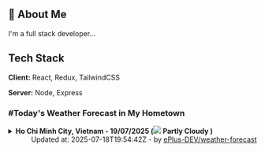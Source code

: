 ## 🚀 About Me
I'm a full stack developer...


## Tech Stack

**Client:** React, Redux, TailwindCSS

**Server:** Node, Express

### #Today's Weather Forecast in My Hometown



<details>
    <summary><b>Ho Chi Minh City, Vietnam - 19/07/2025 (<img src="https://cdn.weatherapi.com/weather/64x64/day/116.png" /> Partly Cloudy )</b>
    </summary>

    
<table>
    <tr>
        <th>Hour</th>
        <td>00:00</td><td>01:00</td><td>02:00</td><td>03:00</td><td>04:00</td><td>05:00</td><td>06:00</td><td>07:00</td><td>08:00</td><td>09:00</td><td>10:00</td><td>11:00</td><td>12:00</td><td>13:00</td><td>14:00</td><td>15:00</td><td>16:00</td><td>17:00</td><td>18:00</td><td>19:00</td><td>20:00</td><td>21:00</td><td>22:00</td><td>23:00</td>
    </tr>
    <tr>
        <th>Weather</th>
        <td><img src="https://cdn.weatherapi.com/weather/64x64/night/113.png"></img></td><td><img src="https://cdn.weatherapi.com/weather/64x64/night/116.png"></img></td><td><img src="https://cdn.weatherapi.com/weather/64x64/night/116.png"></img></td><td><img src="https://cdn.weatherapi.com/weather/64x64/night/116.png"></img></td><td><img src="https://cdn.weatherapi.com/weather/64x64/night/116.png"></img></td><td><img src="https://cdn.weatherapi.com/weather/64x64/night/116.png"></img></td><td><img src="https://cdn.weatherapi.com/weather/64x64/day/113.png"></img></td><td><img src="https://cdn.weatherapi.com/weather/64x64/day/113.png"></img></td><td><img src="https://cdn.weatherapi.com/weather/64x64/day/113.png"></img></td><td><img src="https://cdn.weatherapi.com/weather/64x64/day/113.png"></img></td><td><img src="https://cdn.weatherapi.com/weather/64x64/day/116.png"></img></td><td><img src="https://cdn.weatherapi.com/weather/64x64/day/119.png"></img></td><td><img src="https://cdn.weatherapi.com/weather/64x64/day/122.png"></img></td><td><img src="https://cdn.weatherapi.com/weather/64x64/day/116.png"></img></td><td><img src="https://cdn.weatherapi.com/weather/64x64/day/116.png"></img></td><td><img src="https://cdn.weatherapi.com/weather/64x64/day/176.png"></img></td><td><img src="https://cdn.weatherapi.com/weather/64x64/day/119.png"></img></td><td><img src="https://cdn.weatherapi.com/weather/64x64/day/116.png"></img></td><td><img src="https://cdn.weatherapi.com/weather/64x64/day/116.png"></img></td><td><img src="https://cdn.weatherapi.com/weather/64x64/night/113.png"></img></td><td><img src="https://cdn.weatherapi.com/weather/64x64/night/116.png"></img></td><td><img src="https://cdn.weatherapi.com/weather/64x64/night/113.png"></img></td><td><img src="https://cdn.weatherapi.com/weather/64x64/night/116.png"></img></td><td><img src="https://cdn.weatherapi.com/weather/64x64/night/116.png"></img></td>
    </tr>
    <tr>
        <th>Condition</th>
        <td width="200px">Clear </td><td width="200px">Partly Cloudy </td><td width="200px">Partly Cloudy </td><td width="200px">Partly Cloudy </td><td width="200px">Partly Cloudy </td><td width="200px">Partly Cloudy </td><td width="200px">Sunny</td><td width="200px">Sunny</td><td width="200px">Sunny</td><td width="200px">Sunny</td><td width="200px">Partly Cloudy </td><td width="200px">Cloudy </td><td width="200px">Overcast </td><td width="200px">Partly Cloudy </td><td width="200px">Partly Cloudy </td><td width="200px">Patchy rain nearby</td><td width="200px">Cloudy </td><td width="200px">Partly Cloudy </td><td width="200px">Partly Cloudy </td><td width="200px">Clear </td><td width="200px">Partly Cloudy </td><td width="200px">Clear </td><td width="200px">Partly Cloudy </td><td width="200px">Partly Cloudy </td>
    </tr>
    <tr>
        <th>Temperature</th>
        <td>27.3 °C</td><td>27.1 °C</td><td>27.1 °C</td><td>26.8 °C</td><td>26.6 °C</td><td>26.4 °C</td><td>26.1 °C</td><td>27.4 °C</td><td>29.4 °C</td><td>31.3 °C</td><td>33 °C</td><td>34.2 °C</td><td>35.3 °C</td><td>34 °C</td><td>33.1 °C</td><td>33.2 °C</td><td>31.8 °C</td><td>32.3 °C</td><td>30.5 °C</td><td>29.5 °C</td><td>29.2 °C</td><td>28.8 °C</td><td>28.1 °C</td><td>27.7 °C</td>
    </tr>
    <tr>
        <th>Wind</th>
        <td>13 kph</td><td>12.6 kph</td><td>11.9 kph</td><td>11.9 kph</td><td>10.4 kph</td><td>10.8 kph</td><td>10.8 kph</td><td>14.4 kph</td><td>18 kph</td><td>22.3 kph</td><td>25.2 kph</td><td>28.8 kph</td><td>30.6 kph</td><td>27.4 kph</td><td>25.6 kph</td><td>26.6 kph</td><td>24.5 kph</td><td>27 kph</td><td>24.5 kph</td><td>19.8 kph</td><td>18 kph</td><td>18.4 kph</td><td>16.2 kph</td><td>15.1 kph</td>
    </tr>
</table>

</details>

<div align="right">
    Updated at: 2025-07-18T19:54:42Z - by <a target="_blank"
        href="https://github.com/ePlus-DEV/weather-forecast">ePlus-DEV/weather-forecast</a>
</div>